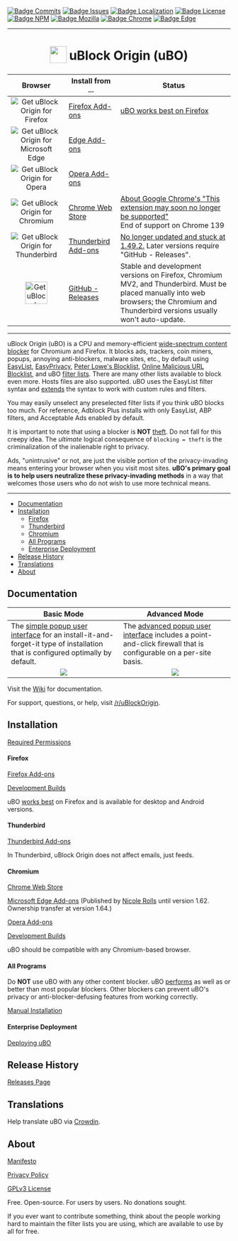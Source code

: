 [![Badge Commits]][Commit Rate]
[![Badge Issues]][Issues]
[![Badge Localization]][Crowdin]
[![Badge License]][License]
[![Badge NPM]][NPM]
[![Badge Mozilla]][Mozilla]
[![Badge Chrome]][Chrome]
[![Badge Edge]][Edge]

***

<h1 align="center">
<sub>
<img src="https://github.com/gorhill/uBlock/blob/master/src/img/ublock.svg" height="38" width="38">
</sub>
uBlock Origin (uBO)
</h1>

| Browser   | Install from ... | Status |
| :-------: | ---------------- | ------ |
| <img src="https://github.com/user-attachments/assets/b0136512-56a5-4856-8c50-4971c957a24f" alt="Get uBlock Origin for Firefox"> | <a href="https://addons.mozilla.org/addon/ublock-origin/">Firefox Add-ons</a> | [uBO works best on Firefox](https://github.com/gorhill/uBlock/wiki/uBlock-Origin-works-best-on-Firefox) |
| <img src="https://github.com/user-attachments/assets/3a7569f8-688b-4eb1-a643-8d0fe173aefe" alt="Get uBlock Origin for Microsoft Edge"> | <a href="https://microsoftedge.microsoft.com/addons/detail/ublock-origin/odfafepnkmbhccpbejgmiehpchacaeak">Edge Add-ons</a> |
| <img src="https://github.com/user-attachments/assets/938f080c-fe64-4e48-8b89-4bfceabb56e6" alt="Get uBlock Origin for Opera"> | <a href="https://addons.opera.com/extensions/details/ublock/">Opera Add-ons</a> |
| <img src="https://github.com/user-attachments/assets/5463ef88-873b-4516-8514-5277664cfde7" alt="Get uBlock Origin for Chromium"> | <a href="https://chromewebstore.google.com/detail/ublock-origin-lite/ddkjiahejlhfcafbddmgiahcphecmpfh">Chrome Web Store</a> | <a href="https://github.com/uBlockOrigin/uBlock-issues/wiki/About-Google-Chrome's-%22This-extension-may-soon-no-longer-be-supported%22">About Google Chrome's "This extension may soon no longer be supported"</a><br>End of support on Chrome 139 |
| <img src="https://github.com/user-attachments/assets/2e9037c4-836d-44c1-a716-ba96e89daaff" alt="Get uBlock Origin for Thunderbird"> | <a href="https://addons.thunderbird.net/thunderbird/addon/ublock-origin/">Thunderbird Add-ons</a> | [No longer updated and stuck at 1.49.2.](https://github.com/uBlockOrigin/uBlock-issues/issues/2928) Later versions require "GitHub - Releases". |
| <img src="https://upload.wikimedia.org/wikipedia/commons/c/c2/GitHub_Invertocat_Logo.svg" height="50" alt="Get uBlock Origin through GitHub"> | <a href="https://github.com/gorhill/uBlock/releases">GitHub - Releases</a> | Stable and development versions on Firefox, Chromium MV2, and Thunderbird. Must be placed manually into web browsers; the Chromium and Thunderbird versions usually won't auto-update.

***

uBlock Origin (uBO) is a CPU and memory-efficient [wide-spectrum content blocker][Blocking] for Chromium and Firefox. It blocks ads, trackers, coin miners, popups, annoying anti-blockers, malware sites, etc., by default using [EasyList][EasyList], [EasyPrivacy][EasyPrivacy], [Peter Lowe's Blocklist][Peter Lowe's Blocklist], [Online Malicious URL Blocklist][Malicious Blocklist], and uBO [filter lists][uBO Filters]. There are many other lists available to block even more. Hosts files are also supported. uBO uses the EasyList filter syntax and [extends][Extended Syntax] the syntax to work with custom rules and filters.

You may easily unselect any preselected filter lists if you think uBO blocks too much. For reference, Adblock Plus installs with only EasyList, ABP filters, and Acceptable Ads enabled by default.

It is important to note that using a blocker is **NOT** [theft]. Do not fall for this creepy idea. The _ultimate_ logical consequence of `blocking = theft` is the criminalization of the inalienable right to privacy.

Ads, "unintrusive" or not, are just the visible portion of the privacy-invading means entering your browser when you visit most sites. **uBO's primary goal is to help users neutralize these privacy-invading methods** in a way that welcomes those users who do not wish to use more technical means.

***

* [Documentation](#documentation)
* [Installation](#installation)
  * [Firefox](#firefox)
  * [Thunderbird](#thunderbird)
  * [Chromium](#chromium)
  * [All Programs](#all-programs)
  * [Enterprise Deployment](#enterprise-deployment)
* [Release History](#release-history)
* [Translations](#translations)
* [About](#about)

## Documentation

<table>
    <thead>
        <tr>
            <th>Basic Mode</th>
            <th>Advanced Mode</th>
        </tr>
    </thead>
    <tbody>
        <tr>
            <td>The <a href="https://github.com/gorhill/uBlock/wiki/Quick-guide:-popup-user-interface">simple popup user interface</a> for an install-it-and-forget-it type of installation that is configured optimally by default.</td>
            <td>The <a href="https://github.com/gorhill/uBlock/wiki/Dynamic-filtering:-quick-guide">advanced popup user interface</a> includes a point-and-click firewall that is configurable on a per-site basis.</td>
        </tr>
        <tr>
            <td align="center" valign="top"><a href="https://github.com/gorhill/uBlock/wiki/Quick-guide:-popup-user-interface"><img src="https://user-images.githubusercontent.com/585534/232531044-c4ac4dd5-0b60-4c1e-aabb-914be04b846c.png"/></a></td>
            <td align="center" valign="top"><a href="https://github.com/gorhill/uBlock/wiki/Dynamic-filtering:-quick-guide"><img src="https://user-images.githubusercontent.com/585534/232531439-a8f81cc3-6622-45c4-8b32-7348cecf6e98.png"/></a></td>
        </tr>
    </tbody>
</table>

Visit the [Wiki][Wiki] for documentation.

For support, questions, or help, visit [/r/uBlockOrigin][Reddit].

## Installation

[Required Permissions][Permissions]

#### Firefox

[Firefox Add-ons][Mozilla]

[Development Builds][Beta]

uBO [works best][Works Best] on Firefox and is available for desktop and Android versions.

#### Thunderbird

[Thunderbird Add-ons][Thunderbird]

In Thunderbird, uBlock Origin does not affect emails, just feeds.

#### Chromium

[Chrome Web Store][Chrome]

[Microsoft Edge Add-ons][Edge] (Published by [Nicole Rolls][Nicole Rolls] until version 1.62. Ownership transfer at version 1.64.)

[Opera Add-ons][Opera]

[Development Builds][Chrome Dev]

uBO should be compatible with any Chromium-based browser.

#### All Programs

Do **NOT** use uBO with any other content blocker. uBO [performs][Performance] as well as or better than most popular blockers. Other blockers can prevent uBO's privacy or anti-blocker-defusing features from working correctly.

[Manual Installation][Manual Installation]

#### Enterprise Deployment

[Deploying uBO][Deployment]

## Release History

[Releases Page][Releases]

## Translations

Help translate uBO via [Crowdin][Crowdin].

## About

[Manifesto][Manifesto]

[Privacy Policy][Privacy Policy]

[GPLv3 License][License]

Free. Open-source. For users by users. No donations sought.

If you ever want to contribute something, think about the people working hard to maintain the filter lists you are using, which are available to use by all for free.


<!----------------------------------------------------------------------------->

[Peter Lowe's Blocklist]: https://pgl.yoyo.org/adservers/
[Malicious Blocklist]: https://gitlab.com/malware-filter/urlhaus-filter#malicious-url-blocklist
[Performance]: https://www.debugbear.com/blog/chrome-extensions-website-performance#the-impact-of-ad-blocking-on-website-performance
[EasyPrivacy]: https://easylist.to/#easyprivacy
[Thunderbird]: https://addons.thunderbird.net/thunderbird/addon/ublock-origin/
[Chrome Dev]: https://chromewebstore.google.com/detail/ublock-origin-development/cgbcahbpdhpcegmbfconppldiemgcoii
[EasyList]: https://easylist.to/#easylist
[Mozilla]: https://addons.mozilla.org/addon/ublock-origin/
[Crowdin]: https://crowdin.com/project/ublock
[Chrome]: https://chromewebstore.google.com/detail/ublock-origin/cjpalhdlnbpafiamejdnhcphjbkeiagm
[Reddit]: https://www.reddit.com/r/uBlockOrigin/
[Theft]: https://x.com/LeaVerou/status/518154828166725632
[Opera]: https://addons.opera.com/extensions/details/ublock/
[Edge]: https://microsoftedge.microsoft.com/addons/detail/ublock-origin/odfafepnkmbhccpbejgmiehpchacaeak
[NPM]: https://www.npmjs.com/package/@gorhill/ubo-core

[Manifesto]: MANIFESTO.md
[License]: LICENSE.txt

[Nicole Rolls]: https://github.com/nicole-ashley

<!---------------------------------[ Internal ]-------------------------------->

[Manual Installation]: https://github.com/gorhill/uBlock/tree/master/dist#install
[Extended Syntax]: https://github.com/gorhill/uBlock/wiki/Static-filter-syntax#extended-syntax
[Privacy Policy]: https://github.com/gorhill/uBlock/wiki/Privacy-policy
[uBO Filters]: https://github.com/uBlockOrigin/uAssets/tree/master/filters
[Permissions]: https://github.com/gorhill/uBlock/wiki/Permissions
[Commit Rate]: https://github.com/gorhill/uBlock/commits/master
[Works Best]: https://github.com/gorhill/uBlock/wiki/uBlock-Origin-works-best-on-Firefox
[Deployment]: https://github.com/gorhill/uBlock/wiki/Deploying-uBlock-Origin
[Blocking]: https://github.com/gorhill/uBlock/wiki/Blocking-mode
[Releases]: https://github.com/gorhill/uBlock/releases
[Issues]: https://github.com/uBlockOrigin/uBlock-issues/issues
[Beta]: https://github.com/gorhill/uBlock/blob/master/dist/README.md#for-beta-version
[Wiki]: https://github.com/gorhill/uBlock/wiki

<!----------------------------------[ Badges ]--------------------------------->

[Badge Localization]: https://d322cqt584bo4o.cloudfront.net/ublock/localized.svg
[Badge Commits]: https://img.shields.io/github/commit-activity/m/gorhill/ublock?label=Commits
[Badge Mozilla]: https://img.shields.io/amo/rating/ublock-origin?label=Firefox
[Badge License]: https://img.shields.io/badge/License-GPLv3-blue.svg
[Badge Chrome]: https://img.shields.io/chrome-web-store/rating/cjpalhdlnbpafiamejdnhcphjbkeiagm?label=Chrome
[Badge Edge]: https://img.shields.io/badge/dynamic/json?label=Edge&color=brightgreen&query=%24.averageRating&suffix=%2F%35&url=https%3A%2F%2Fmicrosoftedge.microsoft.com%2Faddons%2Fgetproductdetailsbycrxid%2Fodfafepnkmbhccpbejgmiehpchacaeak
[Badge Issues]: https://img.shields.io/github/issues/uBlockOrigin/uBlock-issues
[Badge NPM]: https://img.shields.io/npm/v/@gorhill/ubo-core
